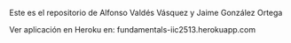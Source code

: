 Este es el repositorio de Alfonso Valdés Vásquez y Jaime González Ortega

Ver aplicación en Heroku en: fundamentals-iic2513.herokuapp.com
